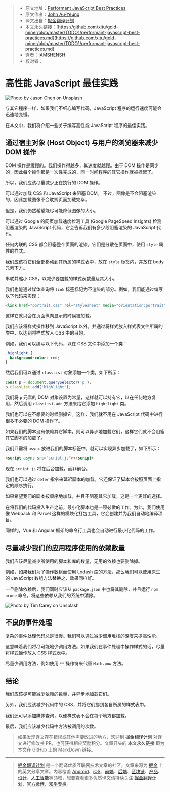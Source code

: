 > * 原文地址：[Performant JavaScript Best Practices](https://levelup.gitconnected.com/performant-javascript-best-practices-c5a49a357e46)
> * 原文作者：[John Au-Yeung](https://medium.com/@hohanga)
> * 译文出自：[掘金翻译计划](https://github.com/xitu/gold-miner)
> * 本文永久链接：[https://github.com/xitu/gold-miner/blob/master/TODO1/performant-javascript-best-practices.md](https://github.com/xitu/gold-miner/blob/master/TODO1/performant-javascript-best-practices.md)
> * 译者：[IAMSHENSH](https://github.com/IAMSHENSH)
> * 校对者：

# 高性能 JavaScript 最佳实践

![Photo by [Jason Chen](https://unsplash.com/@ja5on?utm_source=medium&utm_medium=referral) on [Unsplash](https://unsplash.com?utm_source=medium&utm_medium=referral)](https://cdn-images-1.medium.com/max/5760/0*UyQ42ciE79LF-bK4)

与其它程序一样，如果我们不细心编写代码，JavaScript 程序的运行速度可能会迅速地变慢。

在本文中，我们将介绍一些关于编写高性能 JavaScript 程序的最佳实践。

## 通过宿主对象 (Host Object) 与用户的浏览器来减少 DOM 操作

DOM 操作是缓慢的。我们操作得越多，其速度就越慢。由于 DOM 操作是同步的，因此每个操作都是一次性完成的，同一时间程序的其它操作就被挂起了。

所以，我们应该尽量减少正在执行的 DOM 操作。

可以通过加载 CSS 和 JavaScript 来阻塞 DOM。 不过，图像是不会阻塞渲染的，因此加载图像不会耽搁页面加载完毕。

但是，我们仍然希望能尽可能降低图像的大小。

可以通过 Google 的网页加载速度检测工具 (Google PageSpeed Insights) 检测阻塞渲染的 JavaScript 代码，它会告诉我们有多少段阻塞渲染的 JavaScript 代码。

任何内联的 CSS 都会阻塞整个页面的渲染。它们是分散在页面中，使用 `style` 属性的样式。

我们应该将它们全部移动到其所属的样式表中，放在 `style` 标签内，并放在 body 元素下方。

串联并缩小 CSS，以减少要加载的样式表数量及其大小。

我们也能通过媒体查询将 `link` 标签标记为不渲染的部分。例如，我们能通过编写以下代码来实现：

```html
<link href="portrait.css" rel="stylesheet" media="orientation:portrait">
```

这样它就只会在页面纵向显示的时候被加载。

我们应该将样式操作移到 JavaScript 以外，并通过将样式放入样式表文件所属的类中，以达到将样式放入 CSS 中的目的。

例如，我们可以编写以下代码，以在 CSS 文件中添加一个类：

```css
.highlight {
  background-color: red;
}
```

然后我们可以通过 `classList` 对象添加一个类，如下所示：

```js
const p = document.querySelector('p');
p.classList.add('highlight');
```

我们将 `p` 元素的 DOM 对象设置为常量，这样就可以持有它，以在任何地方复用，然后调用 `classList.add` 方法来给它添加 `hightlight` 类。

我们也可以在不想要的时候删掉它。这样，我们就不用在 JavaScript 代码中进行很多不必要的 DOM 操作了。

如果我们的脚本没有依赖其它脚本，则可以异步地加载它们，这样它们就不会阻塞其它脚本的加载了。

我们只需将 `async` 放进我们的脚本标签中，就可以实现异步加载了，如下所示：

```html
<script async src="script.js"></script>
```

现在 `script.js` 将在后台加载，而非前台。

我们也可以通过 `defer` 指令来延迟脚本的加载。它还保证了脚本会按照页面上指定的顺序执行。

如果希望我们的脚本按顺序地加载，并且不阻塞其它加载，这是一个更好的选择。

在将我们的代码投入生产之前，最小化脚本也是一项必做的工作。为此，我们使用像 Webpack 和 Parcel 这样的模块化打包工具，它会创建并为我们自动地编译项目。

同样的，Vue 和 Angular 框架的命令行工具也会自动进行最小化代码的工作。

## 尽量减少我们的应用程序使用的依赖数量

我们应该尽量减少所使用的脚本和库的数量，无用的依赖也要删除掉。

例如，如果我们为了操作数组而使用 Lodash 库的方法，那么我们可以使用原生的 JavaScript 数组方法替换之，效果同样好。

一旦删除依赖后，我们同时应该从 `package.json` 中也将其删除，并且运行 `npm prune` 命令，将这些依赖从我们的系统中清除。

![Photo by [Tim Carey](https://unsplash.com/@baudy?utm_source=medium&utm_medium=referral) on [Unsplash](https://unsplash.com?utm_source=medium&utm_medium=referral)](https://cdn-images-1.medium.com/max/6154/0*9Qx9V9XpyjsjvSME)

## 不良的事件处理

复杂的事件处理代码总是很慢。我们可以通过减少调用堆栈的深度来提高性能。

这意味着我们将尽可能地少调用方法。如果我们在事件处理中操作样式的话，尽量将样式操作放入 CSS 样式表中。

尽量少调用方法，例如使用 `**` 操作符来代替 `Math.pow` 方法。

## 结论

我们应该尽可能减少依赖的数量，并异步地加载它们。

另外，我们应该减少代码中的 CSS，并将它们挪到各自所属的样式表中。

我们还可以添加媒体查询，以便样式表不会在每个地方都加载。

最后，我们应该减少代码中方法被调用的次数。

> 如果发现译文存在错误或其他需要改进的地方，欢迎到 [掘金翻译计划](https://github.com/xitu/gold-miner) 对译文进行修改并 PR，也可获得相应奖励积分。文章开头的 **本文永久链接** 即为本文在 GitHub 上的 MarkDown 链接。

---

> [掘金翻译计划](https://github.com/xitu/gold-miner) 是一个翻译优质互联网技术文章的社区，文章来源为 [掘金](https://juejin.im) 上的英文分享文章。内容覆盖 [Android](https://github.com/xitu/gold-miner#android)、[iOS](https://github.com/xitu/gold-miner#ios)、[前端](https://github.com/xitu/gold-miner#前端)、[后端](https://github.com/xitu/gold-miner#后端)、[区块链](https://github.com/xitu/gold-miner#区块链)、[产品](https://github.com/xitu/gold-miner#产品)、[设计](https://github.com/xitu/gold-miner#设计)、[人工智能](https://github.com/xitu/gold-miner#人工智能)等领域，想要查看更多优质译文请持续关注 [掘金翻译计划](https://github.com/xitu/gold-miner)、[官方微博](http://weibo.com/juejinfanyi)、[知乎专栏](https://zhuanlan.zhihu.com/juejinfanyi)。
